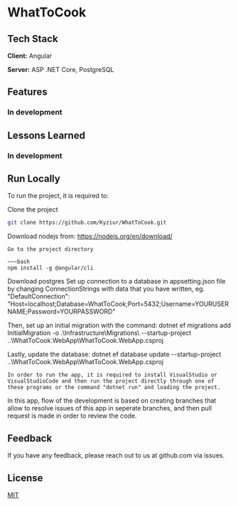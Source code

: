  
# WhatToCook

## Tech Stack  

**Client:** Angular

**Server:** ASP .NET Core, PostgreSQL

## Features  

### In development

## Lessons Learned  

### In development

## Run Locally  
To run the project, it is required to:

Clone the project  

~~~bash  
git clone https://github.com/Kyziur/WhatToCook.git
~~~
Download nodejs from:
https://nodejs.org/en/download/

~~~
Go to the project directory  

~~~bash  
npm install -g @angular/cli

~~~

Download postgres
Set up connection to a database in appsetting.json file by changing ConnectionStrings with data that you have written, eg.
"DefaultConnection": "Host=localhost;Database=WhatToCook;Port=5432;Username=YOURUSERNAME;Password=YOURPASSWORD" 

Then, set up an initial migration with the command:
dotnet ef migrations add InitialMigration -o .\Infrastructure\Migrations\ --startup-project ..\WhatToCook.WebApp\WhatToCook.WebApp.csproj

Lastly, update the database:
dotnet ef database update --startup-project ..\WhatToCook.WebApp\WhatToCook.WebApp.csproj

~~~
In order to run the app, it is required to install VisualStudio or VisualStudioCode and then run the project directly through one of these programs or the command "dotnet run" and loading the project.

~~~

In this app, flow of the development is based on creating branches that allow to resolve issues of this app in seperate branches, and then pull request is made in order to review the code.
## Feedback  

If you have any feedback, please reach out to us at github.com via issues.

## License  
[MIT](https://choosealicense.com/licenses/mit/)
